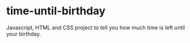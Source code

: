 # time-until-birthday
Javascript, HTML and CSS project to tell you how much time is left until your birthday.
